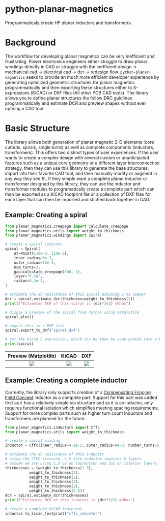 # python-planar-magnetics
Programmaticaly create HF planar inductors and transformers.

# Background
The workflow for developing planar magnetics can be very inefficient and frustrating.  Power electronics engineers either struggle to draw planar windings directly in CAD or struggle with the inefficient design -> mechanical cad -> electrical cad -> dcr -> redesign flow.  `python-planar-magnetics` seeks to provide an much more efficient developer experience by generating optimized geometric structures for planar magnetics programmatically and then exporting these structures either to S-expressions (KiCAD) or DXF files (All other PCB CAD tools).  The library allows you to define planar structures the follow DRC guidlines programmatically and estimate DCR and preview shapes without ever optning a CAD tool.

# Basic Structure
The library allows both generation of planar magnetic 2-D elements (core cutouts, spirals, single turns) as well as complete components (inductors, transformers).  This offers two distinct types of user experiences.  If the user wants to create a complex design with several custom or unanticipated features such as a unique core geometry or a different layer interconnection strategy, then they can use this library to generate the base structures, import into their favorite CAD tool, and then manually modify or augment in any way they see fit.  If they simple want a complete planar inductor or transformer designed by this library, they can use the inductor and transformer modules to programatically create a complete part which can then be exported as a KiCAD footprint file or a collection of DXF files for each layer that can then be imported and stiched back together in CAD.

## Example: Creating a spiral

```python
from planar_magnetics.creepage import calculate_creepage
from planar_magnetics.utils import weight_to_thickness
from planar_magnetics.windings import Spiral

# create a spiral inductor
spiral = Spiral(
    at=Point(110e-3, 110e-3),
    inner_radius=6e-3,
    outer_radius=12e-3,
    num_turns=3,
    gap=calculate_creepage(500, 1),
    layer="F.Cu",
    radius=0.3e-3,
)

# estimate the dc resistance of this spiral assuming 2 oz copper
dcr = spiral.estimate_dcr(thickness=weight_to_thickness(2))
print(f"Estimated DCR of this spiral is {dcr*1e3} mOhms")

# dispay a preview of the spiral from Python using matplotlib
spiral.plot()

# export this to a DXF file
spiral.export_to_dxf("spiral.dxf")

# get the KiCad S expression, which can be then be copy-pasted into a KiCAD footprint file and edited from the footprint editer
print(spiral)
```

Preview (Matplotlib)       |  KiCAD                    |  DXF
:-------------------------:|:-------------------------:|:--------------------------:
![](https://github.com/dzimmanck/python-planar-magnetics/blob/main/images/3turn_spiral_matplotlib.png)  |  ![](https://github.com/dzimmanck/python-planar-magnetics/blob/main/images/3turn_spiral_kicad.png)  |  ![](https://github.com/dzimmanck/python-planar-magnetics/blob/main/images/3turn_spiral_dxf.png)

## Example: Creating a complete inductor

Currently, the library only supports creation of a [Compensating Fringing Field Concept](https://www.psma.com/sites/default/files/uploads/files/Introduction%20of%20the%20CFFC-Compensating%20Fringing%20Field%20Concept%20Schaefer%2C%20ETH%20Zurich.pdf) inductor as a complete part.  Support for this part was added first as it has a relatively simple via structure and as it is an inductor, only requires functional isolation which simplifies meeting spacing requirements.  Support for more complex parts such as higher turn count inductors and transformers are planned for the future.

```python
from planar_magnetics.inductors import Cffc
from planar_magnetics.utils import weight_to_thickness

# create a spiral winding
inductor = Cffc(inner_radius=4.9e-3, outer_radius=9e-3, number_turns=5, voltage=500)

# estimate the dc resistance of this inductor
# using the CFFC strucure, a 5 turn inductor requires 6 layers
# assume we are using 1.5 oz on top/botton and 2oz on interior layers
thicknesses = [weight_to_thickness(1.5),
           weight_to_thickness(2),
           weight_to_thickness(2),
           weight_to_thickness(2),
           weight_to_thickness(2),
           weight_to_thickness(1.5)]
dcr = spiral.estimate_dcr(thicknesses)
print(f"Estimated DCR of this inductor is {dcr*1e3} mOhms")

# create a complete KiCAD footprint
inductor.to_kicad_footprint("cffc_inductor")
```
